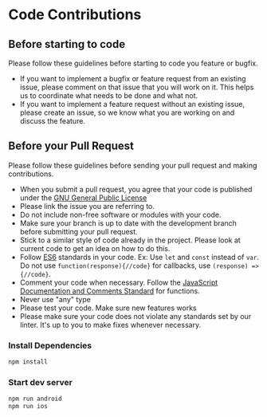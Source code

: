 # Code Contributions

## Before starting to code

Please follow these guidelines before starting to code you feature or bugfix.

- If you want to implement a bugfix or feature request from an existing issue, please comment on that issue that you will work on it. This helps us to coordinate what needs to be done and what not.
- If you want to implement a feature request without an existing issue, please create an issue, so we know what you are working on and discuss the feature.

## Before your Pull Request

Please follow these guidelines before sending your pull request and making contributions.

- When you submit a pull request, you agree that your code is published under the [GNU General Public License](https://www.gnu.org/licenses/gpl-3.0.html)
- Please link the issue you are referring to.
- Do not include non-free software or modules with your code.
- Make sure your branch is up to date with the development branch before submitting your pull request.
- Stick to a similar style of code already in the project. Please look at current code to get an idea on how to do this.
- Follow [ES6](http://es6-features.org/) standards in your code. Ex: Use `let` and `const` instead of `var`. Do not use `function(response){//code}` for callbacks, use `(response) => {//code}`.
- Comment your code when necessary. Follow the [JavaScript Documentation and Comments Standard](https://www.drupal.org/docs/develop/standards/javascript/javascript-api-documentation-and-comment-standards) for functions.
- Never use "any" type
- Please test your code. Make sure new features works
- Please make sure your code does not violate any standards set by our linter. It's up to you to make fixes whenever necessary. 

### Install Dependencies

```bash
npm install
```

### Start dev server

```bash
npm run android
npm run ios
```
